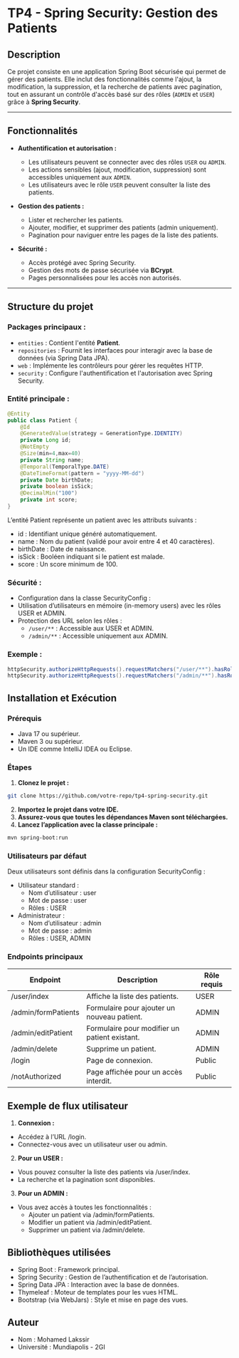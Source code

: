 # TP4 - Spring Security: Gestion des Patients

## Description

Ce projet consiste en une application Spring Boot sécurisée qui permet de gérer des patients. Elle inclut des fonctionnalités comme l'ajout, la modification, la suppression, et la recherche de patients avec pagination, tout en assurant un contrôle d'accès basé sur des rôles (`ADMIN` et `USER`) grâce à **Spring Security**.

---

## Fonctionnalités

- **Authentification et autorisation :**
    - Les utilisateurs peuvent se connecter avec des rôles `USER` ou `ADMIN`.
    - Les actions sensibles (ajout, modification, suppression) sont accessibles uniquement aux `ADMIN`.
    - Les utilisateurs avec le rôle `USER` peuvent consulter la liste des patients.

- **Gestion des patients :**
    - Lister et rechercher les patients.
    - Ajouter, modifier, et supprimer des patients (admin uniquement).
    - Pagination pour naviguer entre les pages de la liste des patients.

- **Sécurité :**
    - Accès protégé avec Spring Security.
    - Gestion des mots de passe sécurisée via **BCrypt**.
    - Pages personnalisées pour les accès non autorisés.

---

## Structure du projet

### Packages principaux :
- `entities` : Contient l'entité **Patient**.
- `repositories` : Fournit les interfaces pour interagir avec la base de données (via Spring Data JPA).
- `web` : Implémente les contrôleurs pour gérer les requêtes HTTP.
- `security` : Configure l'authentification et l'autorisation avec Spring Security.

### Entité principale :
```java
@Entity
public class Patient {
    @Id
    @GeneratedValue(strategy = GenerationType.IDENTITY)
    private Long id;
    @NotEmpty
    @Size(min=4,max=40)
    private String name;
    @Temporal(TemporalType.DATE)
    @DateTimeFormat(pattern = "yyyy-MM-dd")
    private Date birthDate;
    private boolean isSick;
    @DecimalMin("100")
    private int score;
}
```

L’entité Patient représente un patient avec les attributs suivants :
- id : Identifiant unique généré automatiquement.
- name : Nom du patient (validé pour avoir entre 4 et 40 caractères).
- birthDate : Date de naissance.
- isSick : Booléen indiquant si le patient est malade.
- score : Un score minimum de 100.

### Sécurité :

- Configuration dans la classe SecurityConfig :
- Utilisation d’utilisateurs en mémoire (in-memory users) avec les rôles USER et ADMIN.
- Protection des URL selon les rôles :
  - `/user/**` : Accessible aux USER et ADMIN.
  - `/admin/**` : Accessible uniquement aux ADMIN.

### Exemple :
```java
httpSecurity.authorizeHttpRequests().requestMatchers("/user/**").hasRole("USER");
httpSecurity.authorizeHttpRequests().requestMatchers("/admin/**").hasRole("ADMIN");
```

## Installation et Exécution

### Prérequis

- Java 17 ou supérieur.
- Maven 3 ou supérieur.
- Un IDE comme IntelliJ IDEA ou Eclipse.

### Étapes

1. **Clonez le projet :**
```bash
git clone https://github.com/votre-repo/tp4-spring-security.git
```
2. **Importez le projet dans votre IDE.**
3. **Assurez-vous que toutes les dépendances Maven sont téléchargées.**
4. **Lancez l’application avec la classe principale :**
```bash
mvn spring-boot:run
```

### Utilisateurs par défaut

Deux utilisateurs sont définis dans la configuration SecurityConfig :
- Utilisateur standard :
  - Nom d’utilisateur : user
  - Mot de passe : user
  - Rôles : USER
- Administrateur :
  - Nom d’utilisateur : admin
  - Mot de passe : admin
  - Rôles : USER, ADMIN

### Endpoints principaux

| Endpoint            | Description                                 | Rôle requis |
|---------------------|---------------------------------------------|-------------|
| /user/index         | Affiche la liste des patients.              | USER        |
| /admin/formPatients | Formulaire pour ajouter un nouveau patient. | ADMIN       |
| /admin/editPatient  | Formulaire pour modifier un patient existant. | ADMIN       |
| /admin/delete       | Supprime un patient.                        | ADMIN       |
| /login              | Page de connexion.                          | Public      |
| /notAuthorized      | Page affichée pour un accès interdit.       | Public      |

## Exemple de flux utilisateur

1. **Connexion :**
  - Accédez à l’URL /login.
  - Connectez-vous avec un utilisateur user ou admin.
2. **Pour un USER :**
  - Vous pouvez consulter la liste des patients via /user/index.
  - La recherche et la pagination sont disponibles.
3. **Pour un ADMIN :**
  - Vous avez accès à toutes les fonctionnalités :
    - Ajouter un patient via /admin/formPatients.
    - Modifier un patient via /admin/editPatient.
    - Supprimer un patient via /admin/delete.

## Bibliothèques utilisées

- Spring Boot : Framework principal.
- Spring Security : Gestion de l’authentification et de l’autorisation.
- Spring Data JPA : Interaction avec la base de données.
- Thymeleaf : Moteur de templates pour les vues HTML.
- Bootstrap (via WebJars) : Style et mise en page des vues.

## Auteur

- Nom : Mohamed Lakssir
- Université : Mundiapolis - 2GI
